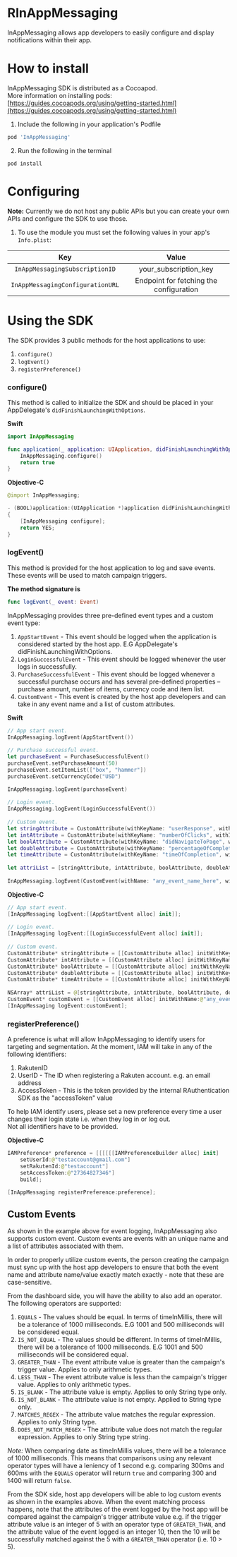 # RInAppMessaging

InAppMessaging allows app developers to easily configure and display notifications within their app.

# **How to install**

InAppMessaging SDK is distributed as a Cocoapod.  
More information on installing pods: [https://guides.cocoapods.org/using/getting-started.html](https://guides.cocoapods.org/using/getting-started.html)

1) Include the following in your application's Podfile

```ruby
pod 'InAppMessaging'
```

2) Run the following in the terminal

```
pod install
```

# **Configuring**

**Note:** Currently we do not host any public APIs but you can create your own APIs and configure the SDK to use those.

1)  To use the module you must set the following values in your app's `Info.plist`:

| Key     | Value     |
| :---:   | :---:     |
| `InAppMessagingSubscriptionID` | your_subscription_key |
| `InAppMessagingConfigurationURL` | Endpoint for fetching the configuration |


# **Using the SDK**

The SDK provides 3 public methods for the host applications to use:

1. `configure()`
2. `logEvent()`
3. `registerPreference()`

### **configure()**  
This method is called to initialize the SDK and should be placed in your AppDelegate's `didFinishLaunchingWithOptions`.

**Swift**

```swift
import InAppMessaging

func application(_ application: UIApplication, didFinishLaunchingWithOptions launchOptions: [UIApplicationLaunchOptionsKey: Any]?) -> Bool {
    InAppMessaging.configure()
    return true
}
```

**Objective-C**

```swift
@import InAppMessaging;

- (BOOL)application:(UIApplication *)application didFinishLaunchingWithOptions:(NSDictionary *)launchOptions
{
    [InAppMessaging configure];
    return YES;
}
```

### **logEvent()**  
This method is provided for the host application to log and save events. These events will be used to match campaign triggers.

**The method signature is**

```swift
func logEvent(_ event: Event)
```

InAppMessaging provides three pre-defined event types and a custom event type:

1.  `AppStartEvent` - This event should be logged when the application is considered started by the host app. E.G AppDelegate's didFinishLaunchingWithOptions.
2.  `LoginSuccessfulEvent` - This event should be logged whenever the user logs in successfully.
3.  `PurchaseSuccessfulEvent` - This event should be logged whenever a successful purchase occurs and has several pre-defined properties – purchase amount, number of items, currency code and item list.
4.  `CustomEvent` - This event is created by the host app developers and can take in any event name and a list of custom attributes.

**Swift**

```swift
// App start event.
InAppMessaging.logEvent(AppStartEvent())
 
// Purchase successful event.
let purchaseEvent = PurchaseSuccessfulEvent()
purchaseEvent.setPurchaseAmount(50)
purchaseEvent.setItemList(["box", "hammer"])
purchaseEvent.setCurrencyCode("USD")

InAppMessaging.logEvent(purchaseEvent)
 
// Login event.
InAppMessaging.logEvent(LoginSuccessfulEvent())
 
// Custom event.
let stringAttribute = CustomAttribute(withKeyName: "userResponse", withStringValue: "hi")
let intAttribute = CustomAttribute(withKeyName: "numberOfClicks", withIntValue: 100)
let boolAttribute = CustomAttribute(withKeyName: "didNavigateToPage", withBoolValue: false)
let doubleAttribute = CustomAttribute(withKeyName: "percentageOfCompletion", withDoubleValue: 55.0)
let timeAttribute = CustomAttribute(withKeyName: "timeOfCompletion", withTimeInMilliValue: 32423424)
 
let attriList = [stringAttribute, intAttribute, boolAttribute, doubleAttribute, timeAttribute]
 
InAppMessaging.logEvent(CustomEvent(withName: "any_event_name_here", withCustomAttributes: attriList))
```

**Objective-C**

```swift
// App start event.
[InAppMessaging logEvent:[[AppStartEvent alloc] init]]; 
 
// Login event.
[InAppMessaging logEvent:[[LoginSuccessfulEvent alloc] init]];
 
// Custom event.
CustomAttribute* stringAttribute = [[CustomAttribute alloc] initWithKeyName:@"userResponse" withStringValue:@"hi"];
CustomAttribute* intAttribute = [[CustomAttribute alloc] initWithKeyName:@"numberOfClicks" withIntValue:100];
CustomAttribute* boolAttribute = [[CustomAttribute alloc] initWithKeyName:@"didUserNavigateToPage" withBoolValue:NO];
CustomAttribute* doubleAttribute = [[CustomAttribute alloc] initWithKeyName:@"percentageOfCompletion" withDoubleValue:55.0];
CustomAttribute* timeAttribute = [[CustomAttribute alloc] initWithKeyName:@"timeOfCompletion" withTimeInMilliValue:23424141];
 
NSArray* attriList = @[stringAttribute, intAttribute, boolAttribute, doubleAttribute, timeAttribute];
CustomEvent* customEvent = [[CustomEvent alloc] initWithName:@"any_event_name_here" withCustomAttributes: attriList];
[InAppMessaging logEvent:customEvent];
```

### **registerPreference()**

A preference is what will allow InAppMessaging to identify users for targeting and segmentation. At the moment, IAM will take in any of the following identifiers:

1.  RakutenID
2.  UserID - The ID when registering a Rakuten account. e.g. an email address
3.  AccessToken - This is the token provided by the internal RAuthentication SDK as the "accessToken" value

To help IAM identify users, please set a new preference every time a user changes their login state i.e. when they log in or log out.  
Not all identifiers have to be provided.

**Objective-C**

```swift
IAMPreference* preference = [[[[[[IAMPreferenceBuilder alloc] init]
    setUserId:@"testaccount@gmail.com"]
    setRakutenId:@"testaccount"]
    setAccessToken:@"27364827346"]
    build];

[InAppMessaging registerPreference:preference];
```

## **Custom Events**

As shown in the example above for event logging, InAppMessaging also supports custom event. Custom events are events with an unique name and a list of attributes associated with them.

In order to properly utilize custom events, the person creating the campaign must sync up with the host app developers to ensure that both the event name and attribute name/value exactly match exactly - note that these are case-sensitive.

From the dashboard side, you will have the ability to also add an operator. The following operators are supported:  
1) `EQUALS` - The values should be equal. In terms of timeInMillis, there will be a tolerance of 1000 milliseconds. E.G 1001 and 500 milliseconds will be considered equal.  
2) `IS_NOT_EQUAL` - The values should be different. In terms of timeInMillis, there will be a tolerance of 1000 milliseconds. E.G 1001 and 500 milliseconds will be considered equal.  
3) `GREATER_THAN` - The event attribute value is greater than the campaign's trigger value. Applies to only arithmetic types.  
4) `LESS_THAN` - The event attribute value is less than the campaign's trigger value. Applies to only arithmetic types.  
5) `IS_BLANK` - The attribute value is empty. Applies to only String type only.  
6) `IS_NOT_BLANK` - The attribute value is not empty. Applied to String type only.  
7) `MATCHES_REGEX` - The attribute value matches the regular expression. Applies to only String type.  
8) `DOES_NOT_MATCH_REGEX` - The attribute value does not match the regular expression. Applies to only String type string.

*Note:* When comparing date as timeInMillis values, there will be a tolerance of 1000 milliseconds. This means that comparisons using any relevant operator types will have a leniency of 1 second e.g. comparing 300ms and 600ms with the `EQUALS` operator will return `true` and comparing 300 and 1400 will return `false`.

From the SDK side, host app developers will be able to log custom events as shown in the examples above. When the event matching process happens, note that the attributes of the event logged by the host app will be compared against the campaign's trigger attribute value e.g. if the trigger attribute value is an integer of 5 with an operator type of `GREATER_THAN`, and the attribute value of the event logged is an integer 10, then the 10 will be successfully matched against the 5 with a `GREATER_THAN` operator (i.e. 10 > 5).
